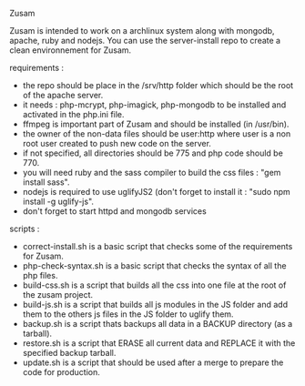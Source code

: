 Zusam

Zusam is intended to work on a archlinux system along with mongodb, apache, ruby and nodejs.
You can use the server-install repo to create a clean environnement for Zusam.

requirements :
- the repo should be place in the /srv/http folder which should be the root of the apache server.
- it needs : php-mcrypt, php-imagick, php-mongodb to be installed and activated in the php.ini file.
- ffmpeg is important part of Zusam and should be installed (in /usr/bin).
- the owner of the non-data files should be user:http where user is a non root user created to push new code on the server.
- if not specified, all directories should be 775 and php code should be 770.
- you will need ruby and the sass compiler to build the css files : "gem install sass".
- nodejs is required to use uglifyJS2 (don't forget to install it : "sudo npm install -g uglify-js".
- don't forget to start httpd and mongodb services

scripts :
- correct-install.sh is a basic script that checks some of the requirements for Zusam.
- php-check-syntax.sh is a basic script that checks the syntax of all the php files.
- build-css.sh is a script that builds all the css into one file at the root of the zusam project.
- build-js.sh is a script that builds all js modules in the JS folder and add them to the others js files in the JS folder to uglify them.
- backup.sh is a script thats backups all data in a BACKUP directory (as a tarball).
- restore.sh is a script that ERASE all current data and REPLACE it with the specified backup tarball.
- update.sh is a script that should be used after a merge to prepare the code for production.

